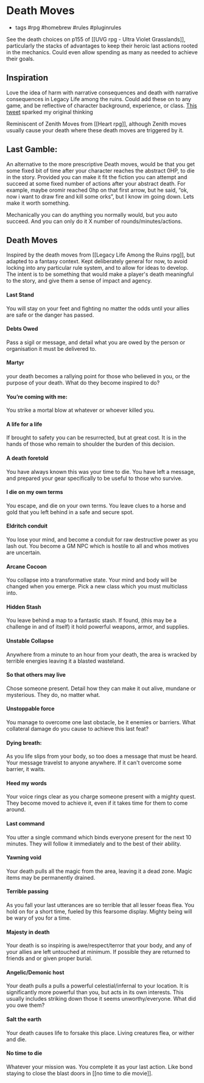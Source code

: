 # Death Moves

- tags #rpg #homebrew #rules #pluginrules 

See the death choices on p155 of [[UVG rpg - Ultra Violet Grasslands]], particularly the stacks of advantages to keep their heroic last actions rooted in the mechanics. Could even allow spending as many as needed to achieve their goals.

## Inspiration
Love the idea of harm with narrative consequences and death with narrative consequences in Legacy Life among the ruins. Could add these on to any game, and be reflective of character background, experience, or class. [This tweet](https://twitter.com/cali_keftiu/status/1239087627795496960?s=19) sparked my original thinking 

Reminiscent of Zenith Moves from [[Heart rpg]], although Zenith moves usually cause your death where these death moves are triggered by it.

## Last Gamble: 
An alternative to the more prescriptive Death moves, would be that you get some fixed bit of time after your character reaches the abstract 0HP, to die in the story. Provided you can make it fit the fiction you can attempt and succeed at some fixed number of actions after your abstract death. For example, maybe oromir reached 0hp on that first arrow, but he said, “ok, now i want to draw fire and kill some orks”, but I know im going down. Lets make it worth something.

Mechanically you can do anything you normally would, but you auto succeed. And you can only do it X number of rounds/minutes/actions.


## Death Moves
Inspired by the death moves from [[Legacy Life Among the Ruins rpg]], but adapted to a fantasy context. Kept deliberately general for now, to avoid locking into any particular rule system, and to allow for ideas to develop. The intent is to be something that would make a player's death meaningful to the story, and give them a sense of impact and agency.  



#### Last Stand
You will stay on your feet and fighting no matter the odds until your allies are safe or the danger has passed.
#### Debts Owed
Pass a sigil or message, and detail what you are owed by the person or organisation it must be delivered to.
#### Martyr
your death becomes a rallying point for those who believed in you, or the purpose of your death. What do they become inspired to do?
#### You’re coming with me: 
You strike a mortal blow at whatever or whoever killed you.
#### A life for a life
If brought to safety you can be resurrected, but at great cost. It is in the hands of those who remain to shoulder the burden of this decision.
#### A death foretold
You have always known this was your time to die. You have left a message, and prepared your gear specifically to be useful to those who survive. 
#### I die on my own terms
You escape, and die on your own terms. You leave clues to a horse and gold that you left behind in a safe and secure spot.
#### Eldritch conduit
You lose your mind, and become a conduit for raw destructive power as you lash out. You become a GM NPC which is hostile to all and whos motives are uncertain.
#### Arcane Cocoon
You collapse into a transformative state. Your mind and body will be changed when you emerge. Pick a new class which you must multiclass into. 
#### Hidden Stash
You leave behind a map to a fantastic stash. If found, (this may be a challenge in and of itself)  it hold powerful weapons, armor, and supplies.
#### Unstable Collapse
Anywhere from a minute to an hour from your death, the area is wracked by terrible energies leaving it a blasted wasteland.
#### So that others may live
Chose someone present. Detail how they can make it out alive, mundane or mysterious. They do, no matter what.
#### Unstoppable force
You manage to overcome one last obstacle, be it enemies or barriers. What collateral damage do you cause to achieve this last feat?
#### Dying breath:
As you life slips from your body, so too does a message that must be heard. Your message travelst to anyone anywhere. If it can't overcome some barrier, it waits.
#### Heed my words
Your voice rings clear as you charge someone present with a mighty quest. They become moved to achieve it, even if it takes time for them to come around.
#### Last command
You utter a single command which binds everyone present for the next 10 minutes. They will follow it immediately and to the best of their ability. 
#### Yawning void
Your death pulls all the magic from the area, leaving it a dead zone. Magic items may be permanently drained.
#### Terrible passing
As you fall your last utterances are so terrible  that all lesser foeas flea. You hold on for a short time, fueled by this fearsome display. Mighty being will be wary of you for a time.
#### Majesty in death
Your death is so inspiring is awe/respect/terror that your body, and any of your allies are left untouched at minimum. If possible they are returned to friends and or given proper burial.
#### Angelic/Demonic host
Your death pulls a pulls a powerful celestial/infernal to your location. It is significantly more powerful than you, but acts in its own interests. This usually includes striking down those it seems unworthy/everyone. What did you owe them?
#### Salt the earth
Your death causes life to forsake this place. Living creatures flea, or wither and die.
#### No time to die
Whatever your mission was. You complete it as your last action. Like bond staying to close the blast doors in [[no time to die movie]].


